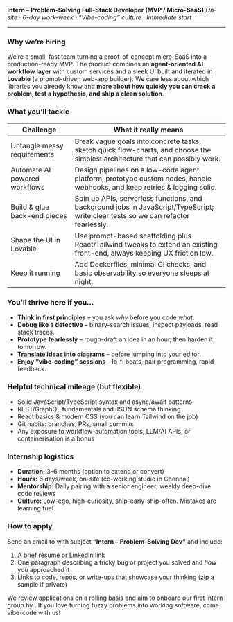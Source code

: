 **Intern – Problem-Solving Full-Stack Developer (MVP / Micro-SaaS)**
*On-site · 6-day work-week · “Vibe-coding” culture · Immediate start*

---

### Why we’re hiring

We’re a small, fast team turning a proof-of-concept micro-SaaS into a production-ready MVP. The product combines an **agent-oriented AI workflow layer** with custom services and a sleek UI built and iterated in **Lovable** (a prompt-driven web-app builder). We care less about which libraries you already know and **more about how quickly you can crack a problem, test a hypothesis, and ship a clean solution**.

### What you’ll tackle

| Challenge                     | What it really means                                                                                                               |
| ----------------------------- | ---------------------------------------------------------------------------------------------------------------------------------- |
| Untangle messy requirements   | Break vague goals into concrete tasks, sketch quick flow-charts, and choose the simplest architecture that can possibly work.      |
| Automate AI-powered workflows | Design pipelines on a low-code agent platform; prototype custom nodes, handle webhooks, and keep retries & logging solid.          |
| Build & glue back-end pieces  | Spin up APIs, serverless functions, and background jobs in JavaScript/TypeScript; write clear tests so we can refactor fearlessly. |
| Shape the UI in Lovable       | Use prompt-based scaffolding plus React/Tailwind tweaks to extend an existing front-end, always keeping UX friction low.           |
| Keep it running               | Add Dockerfiles, minimal CI checks, and basic observability so everyone sleeps at night.                                           |

### You’ll thrive here if you…

* **Think in first principles** – you ask *why* before you code *what*.
* **Debug like a detective** – binary-search issues, inspect payloads, read stack traces.
* **Prototype fearlessly** – rough-draft an idea in an hour, then harden it tomorrow.
* **Translate ideas into diagrams** – before jumping into your editor.
* **Enjoy “vibe-coding” sessions** – lo-fi beats, pair programming, rapid feedback.

### Helpful technical mileage (but flexible)

* Solid JavaScript/TypeScript syntax and async/await patterns
* REST/GraphQL fundamentals and JSON schema thinking
* React basics & modern CSS (you can learn Tailwind on the job)
* Git habits: branches, PRs, small commits
* Any exposure to workflow-automation tools, LLM/AI APIs, or containerisation is a bonus

### Internship logistics

* **Duration:** 3–6 months (option to extend or convert)
* **Hours:** 6 days/week, on-site (co-working studio in Chennai)
* **Mentorship:** Daily pairing with a senior engineer; weekly deep-dive code reviews
* **Culture:** Low-ego, high-curiosity, ship-early-ship-often. Mistakes are learning fuel.

### How to apply

Send an email to <email> with subject **“Intern – Problem-Solving Dev”** and include:

1. A brief résumé or LinkedIn link
2. One paragraph describing a tricky bug or project you solved and *how* you approached it
3. Links to code, repos, or write-ups that showcase your thinking (zip a sample if private)

We review applications on a rolling basis and aim to onboard our first intern group by <Date>.  If you love turning fuzzy problems into working software, come vibe-code with us!
